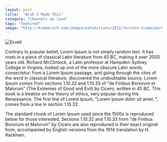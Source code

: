 ```yaml
---
layout: post
title:  "Wish I Made This"
category: "Channels we love"
tags: "featured"
image: "http://kimmerich.com/images/exhibitions/2012/torsten-slama/works/SLAM011xl.jpg"
---
```

![Ervell][ervell-image]

Contrary to popular belief, Lorem Ipsum is not simply random text. It has roots in a piece of classical Latin literature from 45 BC, making it over 2000 years old. Richard McClintock, a Latin professor at Hampden-Sydney College in Virginia, looked up one of the more obscure Latin words, consectetur, from a Lorem Ipsum passage, and going through the cites of the word in classical literature, discovered the undoubtable source. Lorem Ipsum comes from sections 1.10.32 and 1.10.33 of "de Finibus Bonorum et Malorum" (The Extremes of Good and Evil) by Cicero, written in 45 BC. This book is a treatise on the theory of ethics, very popular during the Renaissance. The first line of Lorem Ipsum, "Lorem ipsum dolor sit amet..", comes from a line in section 1.10.32.

The standard chunk of Lorem Ipsum used since the 1500s is reproduced below for those interested. Sections 1.10.32 and 1.10.33 from "de Finibus Bonorum et Malorum" by Cicero are also reproduced in their exact original form, accompanied by English versions from the 1914 translation by H. Rackham.

[ezel]:        http://ezeljs.com/
[force-public]:   https://github.com/artsy/force-public
[isomorphic-links]: http://x.are.na/UdKZhKH
[ervell-image]: https://trello-attachments.s3.amazonaws.com/53825c12f5cc26118b4ed172/53dbf1f5d9405191696ddff8/1978x1656/7e058a12fd3c95b23fd912683a9a9ac6/Arena-Channel%26Connect3.jpg
